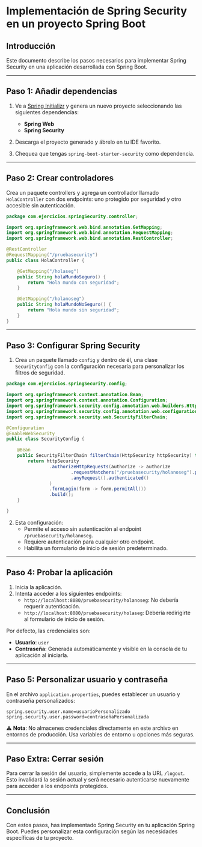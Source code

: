 # Implementación de Spring Security en un proyecto Spring Boot

## Introducción
Este documento describe los pasos necesarios para implementar Spring Security en una aplicación desarrollada con Spring Boot. 

---

## Paso 1: Añadir dependencias

1. Ve a [Spring Initializr](https://start.spring.io/) y genera un nuevo proyecto seleccionando las siguientes dependencias:
   - **Spring Web**
   - **Spring Security**

2. Descarga el proyecto generado y ábrelo en tu IDE favorito.

3. Chequea que tengas `spring-boot-starter-security` como dependencia.

---

## Paso 2: Crear controladores

Crea un paquete controllers y agrega un controllador llamado `HolaController` con dos endpoints: uno protegido por seguridad y otro accesible sin autenticación.

```java
package com.ejercicios.springSecurity.controller;

import org.springframework.web.bind.annotation.GetMapping;
import org.springframework.web.bind.annotation.RequestMapping;
import org.springframework.web.bind.annotation.RestController;

@RestController
@RequestMapping("/pruebasecurity")
public class HolaController {

    @GetMapping("/holaseg")
    public String holaMundoSeguro() {
        return "Hola mundo con seguridad";
    }

    @GetMapping("/holanoseg")
    public String holaMundoNoSeguro() {
        return "Hola mundo sin seguridad";
    }
}
```

---

## Paso 3: Configurar Spring Security

1. Crea un paquete llamado `config` y dentro de él, una clase `SecurityConfig` con la configuración necesaria para personalizar los filtros de seguridad.

```java
package com.ejercicios.springSecurity.config;

import org.springframework.context.annotation.Bean;
import org.springframework.context.annotation.Configuration;
import org.springframework.security.config.annotation.web.builders.HttpSecurity;
import org.springframework.security.config.annotation.web.configuration.EnableWebSecurity;
import org.springframework.security.web.SecurityFilterChain;

@Configuration
@EnableWebSecurity
public class SecurityConfig {

    @Bean
    public SecurityFilterChain filterChain(HttpSecurity httpSecurity) throws Exception {
        return httpSecurity
                .authorizeHttpRequests(authorize -> authorize
                        .requestMatchers("/pruebasecurity/holanoseg").permitAll()
                        .anyRequest().authenticated()
                )
                .formLogin(form -> form.permitAll())
                .build();
    }

}
```

2. Esta configuración:
   - Permite el acceso sin autenticación al endpoint `/pruebasecurity/holanoseg`.
   - Requiere autenticación para cualquier otro endpoint.
   - Habilita un formulario de inicio de sesión predeterminado.

---

## Paso 4: Probar la aplicación

1. Inicia la aplicación.
2. Intenta acceder a los siguientes endpoints:
   - `http://localhost:8080/pruebasecurity/holanoseg`: No debería requerir autenticación.
   - `http://localhost:8080/pruebasecurity/holaseg`: Debería redirigirte al formulario de inicio de sesión.

Por defecto, las credenciales son:
- **Usuario**: `user`
- **Contraseña**: Generada automáticamente y visible en la consola de tu aplicación al iniciarla.

---

## Paso 5: Personalizar usuario y contraseña

En el archivo `application.properties`, puedes establecer un usuario y contraseña personalizados:

```properties
spring.security.user.name=usuarioPersonalizado
spring.security.user.password=contraseñaPersonalizada
```

⚠ **Nota**: No almacenes credenciales directamente en este archivo en entornos de producción. Usa variables de entorno u opciones más seguras.

---

## Paso Extra: Cerrar sesión

Para cerrar la sesión del usuario, simplemente accede a la URL `/logout`. Esto invalidará la sesión actual y será necesario autenticarse nuevamente para acceder a los endpoints protegidos.

---

## Conclusión
Con estos pasos, has implementado Spring Security en tu aplicación Spring Boot. Puedes personalizar esta configuración según las necesidades específicas de tu proyecto.
